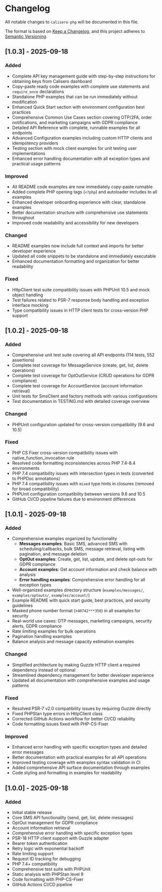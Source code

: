 # Changelog

All notable changes to `calisero-php` will be documented in this file.

The format is based on [Keep a Changelog](https://keepachangelog.com/en/1.0.0/),
and this project adheres to [Semantic Versioning](https://semver.org/spec/v2.0.0.html).

## [1.0.3] - 2025-09-18

### Added
- Complete API key management guide with step-by-step instructions for obtaining keys from Calisero dashboard
- Copy-paste ready code examples with complete use statements and `require_once` declarations
- Standalone PHP examples that can be run immediately without modification
- Enhanced Quick Start section with environment configuration best practices
- Comprehensive Common Use Cases section covering OTP/2FA, order notifications, and marketing campaigns with GDPR compliance
- Detailed API Reference with complete, runnable examples for all endpoints
- Advanced Configuration examples including custom HTTP clients and idempotency providers
- Testing section with mock client examples for unit testing user implementations
- Enhanced error handling documentation with all exception types and practical usage patterns

### Improved
- All README code examples are now immediately copy-paste runnable
- Added complete PHP opening tags (`<?php`) and autoloader includes to all examples
- Enhanced developer onboarding experience with clear, standalone examples
- Better documentation structure with comprehensive use statements throughout
- Improved code readability and accessibility for new developers

### Changed
- README examples now include full context and imports for better developer experience
- Updated all code snippets to be standalone and immediately executable
- Enhanced documentation formatting and organization for better readability

### Fixed
- HttpClient test suite compatibility issues with PHPUnit 10.5 and mock object handling
- Test failures related to PSR-7 response body handling and exception interface mocking
- Type compatibility issues in HTTP client tests for cross-version PHP support

## [1.0.2] - 2025-09-18

### Added
- Comprehensive unit test suite covering all API endpoints (114 tests, 552 assertions)
- Complete test coverage for MessageService (create, get, list, delete operations)
- Complete test coverage for OptOutService (CRUD operations for GDPR compliance)
- Complete test coverage for AccountService (account information retrieval)
- Unit tests for SmsClient and factory methods with various configurations
- Test documentation in TESTING.md with detailed coverage overview

### Changed
- PHPUnit configuration updated for cross-version compatibility (9.6 and 10.5)

### Fixed
- PHP CS Fixer cross-version compatibility issues with native_function_invocation rule
- Resolved code formatting inconsistencies across PHP 7.4-8.4 environments
- PHP 7.4 compatibility issues with intersection types in tests (converted to PHPDoc annotations)
- PHP 7.4 compatibility issues with `mixed` type hints in closures (removed for broad compatibility)
- PHPUnit configuration compatibility between versions 9.6 and 10.5
- GitHub CI/CD pipeline failures due to environment differences

## [1.0.1] - 2025-09-18

### Added
- Comprehensive examples organized by functionality
  - **Messages examples**: Basic SMS, advanced SMS with scheduling/callbacks, bulk SMS, message retrieval, listing with pagination, and message deletion
  - **OptOut examples**: Create, get, list, update, and delete opt-outs for GDPR compliance
  - **Account examples**: Get account information and check balance with analysis
  - **Error handling examples**: Comprehensive error handling for all exception types
- Well-organized examples directory structure (`examples/messages/`, `examples/optouts/`, `examples/account/`)
- Example README with quick start guide, best practices, and security guidelines
- Masked phone number format (`+40742***350`) in all examples for security
- Real-world use cases: OTP messages, marketing campaigns, security alerts, GDPR compliance
- Rate limiting examples for bulk operations
- Pagination handling examples
- Balance analysis and message capacity estimation examples

### Changed
- Simplified architecture by making Guzzle HTTP client a required dependency instead of optional
- Streamlined dependency management for better developer experience
- Updated all documentation with comprehensive examples and usage patterns

### Fixed
- Resolved PSR-7 v2.0 compatibility issues by requiring Guzzle directly
- Fixed PHPStan type errors in HttpClient class
- Corrected GitHub Actions workflow for better CI/CD reliability
- Code formatting issues fixed with PHP-CS-Fixer

### Improved
- Enhanced error handling with specific exception types and detailed error messages
- Better documentation with practical examples for all API operations
- Improved testing coverage with examples syntax validation in CI
- Added comprehensive API surface documentation through examples
- Code styling and formatting in examples for readability

## [1.0.0] - 2025-09-18

### Added
- Initial stable release
- Core SMS API functionality (send, get, list, delete messages)
- OptOut management for GDPR compliance
- Account information retrieval
- Comprehensive error handling with specific exception types
- PSR-18 HTTP client support with Guzzle adapter
- Bearer token authentication
- Retry logic with exponential backoff
- Rate limiting support
- Request ID tracking for debugging
- PHP 7.4+ compatibility
- Comprehensive test suite with PHPUnit
- Static analysis with PHPStan level 9
- Code formatting with PHP-CS-Fixer
- GitHub Actions CI/CD pipeline
